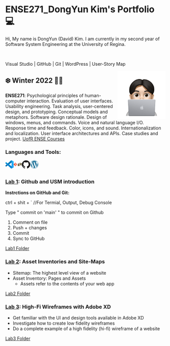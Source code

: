 # ENSE271_DongYun Kim's Portfolio :computer:

Hi, My name is DongYun (David) Kim. I am currently in my second year of Software System Engineering at the University of Regina.

<br>

Visual Studio | GitHub |  Git  |  WordPress  |  User-Story Map 

<img src="https://github.com/dav1dk1m/dav1dk1m/blob/main/Image.png" width="30%" align="right">

##  :snowflake: Winter 2022 	:man_student:
**ENSE271**: Psychological principles of human-computer interaction. Evaluation of user interfaces. Usability engineering. Task analysis, user-centered design, and prototyping. Conceptual models and metaphors. Software design rationale. Design of windows, menus, and commands. Voice and natural language I/O. Response time and feedback. Color, icons, and sound. Internationalization and localization. User interface architectures and APIs. Case studies and project. [UofR ENSE Courses](https://www.uregina.ca/engineering/students/timetables/ense.html?TERM_CODE=202110)

### Languages and Tools:

<img align="left" alt="Visual Studio Code" width="26px" src="https://raw.githubusercontent.com/github/explore/80688e429a7d4ef2fca1e82350fe8e3517d3494d/topics/visual-studio-code/visual-studio-code.png" />
<img align ="left" alt="Git" width="26px" src="https://raw.githubusercontent.com/github/explore/80688e429a7d4ef2fca1e82350fe8e3517d3494d/topics/git/git.png" />
<img align="left" alt="GitHub" width="26px" src="https://raw.githubusercontent.com/github/explore/78df643247d429f6cc873026c0622819ad797942/topics/github/github.png" />
<img align="left" alt="GitHub" width="26px" src="https://github.com/dav1dk1m/ENSE271-Portfolio/blob/main/WordPress_blue_logo.svg.png" />

<br>
<br>

### [Lab 1](https://adamtilson.github.io/labs/ense-271/lab-1/): Github and USM introduction

**Instrctions on GitHub and Git:**

ctrl + shit + ` //For Termial, Output, Debug Console

Type " commit on 'main' " to commit on Github
1. Comment on file
2. Push + changes
3. Commit
4. Sync to GitHub

[Lab1 Folder](https://github.com/dav1dk1m/ENSE271-Portfolio/tree/main/LAB/lab1)


### [Lab 2](https://adamtilson.github.io/labs/ense-271/lab-2/): Asset Inventories and Site-Maps

* Sitemap: The highest level view of a website
* Asset Inventory: Pages and Assets
  - Assets refer to the contents of your web app 

[Lab2 Folder](https://github.com/dav1dk1m/ENSE271-Portfolio/tree/main/LAB/lab2)

### [Lab 3](https://adamtilson.github.io/labs/ense-271/lab-3/): High-Fi Wireframes with Adobe XD
* Get familiar with the UI and design tools available in Adobe XD
* Investigate how to create low fidelity wireframes
* Do a complete example of a high fidelity (hi-fi) wireframe of a website

[Lab3 Folder](https://github.com/dav1dk1m/ENSE271-Portfolio/tree/main/LAB/lab3)
